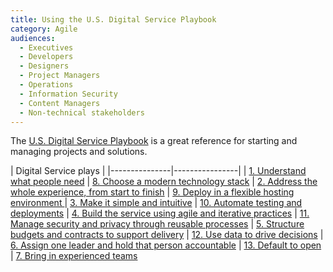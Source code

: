 ```yaml
---
title: Using the U.S. Digital Service Playbook
category: Agile
audiences:
  - Executives
  - Developers
  - Designers
  - Project Managers
  - Operations
  - Information Security
  - Content Managers
  - Non-technical stakeholders
---
```


The [U.S. Digital Service Playbook](https://playbook.cio.gov/) is a great reference for starting and managing projects and solutions.


| Digital Service plays |
|---------------|----------------|
| [1. Understand what people need](https://playbook.cio.gov/#play1)   | [8. Choose a modern technology stack](https://playbook.cio.gov/#play8)
| [2. Address the whole experience, from start to finish](https://playbook.cio.gov/#play2)   | [9. Deploy in a flexible hosting environment ](https://playbook.cio.gov/#play9)
| [3. Make it simple and intuitive](https://playbook.cio.gov/#play3)   | [10. Automate testing and deployments](https://playbook.cio.gov/#play10)
| [4. Build the service using agile and iterative practices](https://playbook.cio.gov/#play4)   | [11. Manage security and privacy through reusable processes](https://playbook.cio.gov/#play11)
| [5. Structure budgets and contracts to support delivery](https://playbook.cio.gov/#play5)   | [12. Use data to drive decisions](https://playbook.cio.gov/#play12)
| [6. Assign one leader and hold that person accountable](https://playbook.cio.gov/#play6)   | [13. Default to open](https://playbook.cio.gov/#play13)
| [7. Bring in experienced teams](https://playbook.cio.gov/#play7)